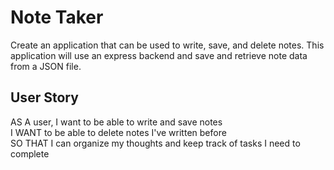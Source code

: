 # Note Taker

Create an application that can be used to write, save, and delete notes. This application will use an express backend and save and retrieve note data from a JSON file.

## User Story

AS A user, I want to be able to write and save notes
<br>
I WANT to be able to delete notes I've written before
<br>
SO THAT I can organize my thoughts and keep track of tasks I need to complete

